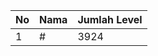 | No | Nama            | Jumlah Level |
|----|-----------------|--------------|
| 1  | #    |    3924        |
